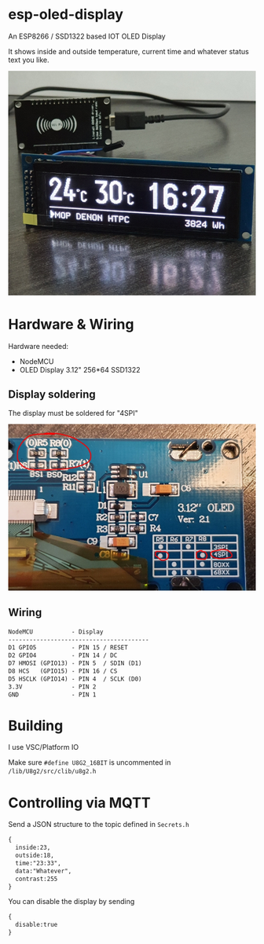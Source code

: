 # esp-oled-display
An ESP8266 / SSD1322 based IOT OLED Display

It shows inside and outside temperature, current time and whatever status text you like.

![display](/pics/display.jpg)

# Hardware & Wiring
Hardware needed:

* NodeMCU
* OLED Display 3.12" 256*64 SSD1322

## Display soldering
The display must be soldered for "4SPI"

![solder](/pics/solder.jpg)

## Wiring
```
NodeMCU           - Display
----------------------------------------
D1 GPIO5          - PIN 15 / RESET
D2 GPIO4          - PIN 14 / DC
D7 HMOSI (GPIO13) - PIN 5  / SDIN (D1)
D8 HCS   (GPIO15) - PIN 16 / CS	
D5 HSCLK (GPIO14) - PIN 4  / SCLK (D0)
3.3V              - PIN 2
GND               - PIN 1
```

# Building
I use VSC/Platform IO

Make sure `#define U8G2_16BIT` is uncommented in `/lib/U8g2/src/clib/u8g2.h`

# Controlling via MQTT

Send a JSON structure to the topic defined in `Secrets.h`
```
{
  inside:23, 
  outside:18, 
  time:"23:33", 
  data:"Whatever", 
  contrast:255
}
```

You can disable the display by sending
```
{
  disable:true
}
```
